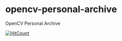 # opencv-personal-archive
OpenCV Personal Archive


[![HitCount](http://hits.dwyl.io/teamtact/https://github.com/teamtact/opencv-personal-archive.svg)](http://hits.dwyl.io/teamtact/https://github.com/teamtact/opencv-personal-archive)

